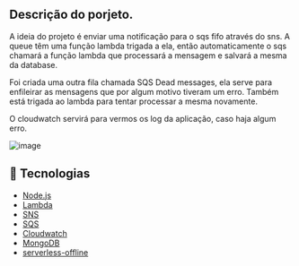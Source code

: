 ## Descrição do porjeto. 

A ideia do projeto é enviar uma notificação para o sqs fifo através do sns.
A queue têm uma função lambda trigada a ela, então automaticamente o sqs chamará a função lambda que processará a mensagem e salvará a mesma da database.

Foi criada uma outra fila chamada SQS Dead messages, ela serve para enfileirar as mensagens que por algum motivo tiveram um erro. Também está trigada ao lambda para tentar processar a mesma novamente.

O cloudwatch servirá para vermos os log da aplicação, caso haja algum erro.

![image](https://user-images.githubusercontent.com/37625040/103598072-77886380-4ee0-11eb-8335-e0489ef06de8.png)

## :rocket: Tecnologias 

-  [Node.js](https://nodejs.org)
-  [Lambda](https://aws.amazon.com/pt/lambda/)
-  [SNS](https://docs.aws.amazon.com/pt_br/sdk-for-javascript/v2/developer-guide/sns-examples.html)
-  [SQS](https://aws.amazon.com/pt/sqs/)
-  [Cloudwatch](https://aws.amazon.com/pt/cloudwatch/)
-  [MongoDB](https://www.mongodb.com/)
-  [serverless-offline](https://github.com/dherault/serverless-offline)
